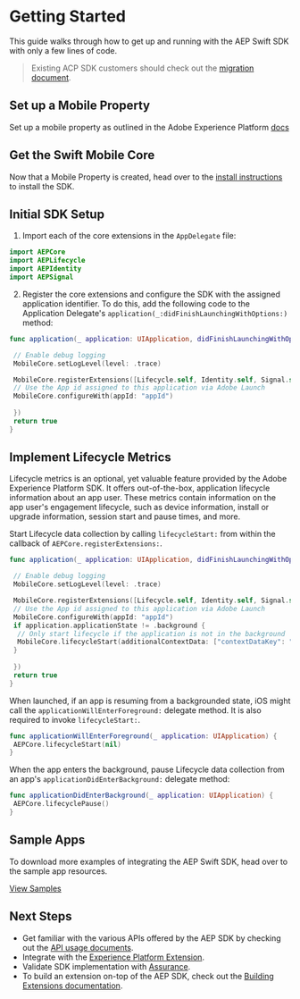 # Getting Started

This guide walks through how to get up and running with the AEP Swift SDK with only a few lines of code.

> Existing ACP SDK customers should check out the [migration document](./Migration/Migration_Install.md).

## Set up a Mobile Property

Set up a mobile property as outlined in the Adobe Experience Platform [docs](https://aep-sdks.gitbook.io/docs/getting-started/create-a-mobile-property)

## Get the Swift Mobile Core

Now that a Mobile Property is created, head over to the [install instructions](https://github.com/adobe/aepsdk-core-ios#installation) to install the SDK.

## Initial SDK Setup

1. Import each of the core extensions in the `AppDelegate` file:

```swift
import AEPCore
import AEPLifecycle
import AEPIdentity
import AEPSignal
```

2. Register the core extensions and configure the SDK with the assigned application identifier.
To do this, add the following code to the Application Delegate's `application(_:didFinishLaunchingWithOptions:)` method:

```swift
func application(_ application: UIApplication, didFinishLaunchingWithOptions launchOptions: [UIApplication.LaunchOptionsKey: Any]?) -> Bool {

 // Enable debug logging
 MobileCore.setLogLevel(level: .trace)

 MobileCore.registerExtensions([Lifecycle.self, Identity.self, Signal.self], {
 // Use the App id assigned to this application via Adobe Launch
 MobileCore.configureWith(appId: "appId")
  
 })  
 return true
}
```

## Implement Lifecycle Metrics

Lifecycle metrics is an optional, yet valuable feature provided by the Adobe Experience Platform SDK. It offers out-of-the-box, application lifecycle information about an app user. These metrics contain information on the app user's engagement lifecycle, such as device information, install or upgrade information, session start and pause times, and more.



Start Lifecycle data collection by calling `lifecycleStart:` from within the callback of `AEPCore.registerExtensions:`.

```swift
func application(_ application: UIApplication, didFinishLaunchingWithOptions launchOptions: [UIApplication.LaunchOptionsKey: Any]?) -> Bool {

 // Enable debug logging
 MobileCore.setLogLevel(level: .trace)

 MobileCore.registerExtensions([Lifecycle.self, Identity.self, Signal.self], {
 // Use the App id assigned to this application via Adobe Launch
 MobileCore.configureWith(appId: "appId")
 if application.applicationState != .background {
  // Only start lifecycle if the application is not in the background
  MobileCore.lifecycleStart(additionalContextData: ["contextDataKey": "contextDataVal"])
 }
  
 })  
 return true
}
```

When launched, if an app is resuming from a backgrounded state, iOS might call the `applicationWillEnterForeground:` delegate method. It is also required to invoke `lifecycleStart:`.

```swift
func applicationWillEnterForeground(_ application: UIApplication) {  
 AEPCore.lifecycleStart(nil)
}
```

When the app enters the background, pause Lifecycle data collection from an app's `applicationDidEnterBackground:` delegate method:

```swift
func applicationDidEnterBackground(_ application: UIApplication) {  
 AEPCore.lifecyclePause()
}
```

## Sample Apps

To download more examples of integrating the AEP Swift SDK, head over to the sample app resources.

[View Samples](https://github.com/adobe/aepsdk-sample-app-ios)

## Next Steps

- Get familiar with the various APIs offered by the AEP SDK by checking out the [API usage documents](./Usage/README.md). 
- Integrate with the [ Experience Platform Extension](https://github.com/adobe/aepsdk-platform-ios). 
- Validate SDK implementation with [Assurance](./Debugging.md).
- To build an extension on-top of the AEP SDK, check out the [Building Extensions documentation](./EventHub/BuildingExtensions.md).
